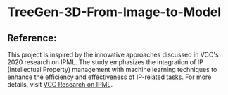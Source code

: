 # TreeGen-3D-From-Image-to-Model


## Reference:
This project is inspired by the innovative approaches discussed in VCC's 2020 research on IPML. The study emphasizes the integration of IP (Intellectual Property) management with machine learning techniques to enhance the efficiency and effectiveness of IP-related tasks. For more details, visit [VCC Research on IPML](https://vcc.tech/research/2020/IPML).
